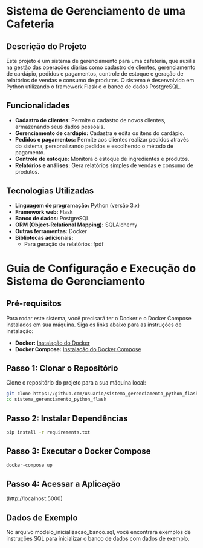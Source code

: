# Sistema de Gerenciamento de uma Cafeteria

## Descrição do Projeto
Este projeto é um sistema de gerenciamento para uma cafeteria, que auxilia na gestão das operações diárias como cadastro de clientes, gerenciamento de cardápio, pedidos e pagamentos, controle de estoque e geração de relatórios de vendas e consumo de produtos. O sistema é desenvolvido em Python utilizando o framework Flask e o banco de dados PostgreSQL.

## Funcionalidades
- **Cadastro de clientes:** Permite o cadastro de novos clientes, armazenando seus dados pessoais.
- **Gerenciamento de cardápio:** Cadastra e edita os itens do cardápio.
- **Pedidos e pagamentos:** Permite aos clientes realizar pedidos através do sistema, personalizando pedidos e escolhendo o método de pagamento.
- **Controle de estoque:** Monitora o estoque de ingredientes e produtos.
- **Relatórios e análises:** Gera relatórios simples de vendas e consumo de produtos.

## Tecnologias Utilizadas
- **Linguagem de programação:** Python (versão 3.x)
- **Framework web:** Flask
- **Banco de dados:** PostgreSQL
- **ORM (Object-Relational Mapping):** SQLAlchemy
- **Outras ferramentas:** Docker
- **Bibliotecas adicionais:** 
  - Para geração de relatórios: fpdf

# Guia de Configuração e Execução do Sistema de Gerenciamento

## Pré-requisitos

Para rodar este sistema, você precisará ter o Docker e o Docker Compose instalados em sua máquina. Siga os links abaixo para as instruções de instalação:

- **Docker:** [Instalação do Docker](https://docs.docker.com/get-docker/)
- **Docker Compose:** [Instalação do Docker Compose](https://docs.docker.com/compose/install/)

## Passo 1: Clonar o Repositório

Clone o repositório do projeto para a sua máquina local:

```sh
git clone https://github.com/usuario/sistema_gerenciamento_python_flask.git
cd sistema_gerenciamento_python_flask
```

## Passo 2: Instalar Dependências

```sh
pip install -r requirements.txt
```
## Passo 3: Executar o Docker Compose

```sh
docker-compose up
```

## Passo 4: Acessar a Aplicação

(http://localhost:5000)

## Dados de Exemplo
No arquivo modelo_inicializacao_banco.sql, você encontrará exemplos de instruções SQL para inicializar o banco de dados com dados de exemplo.
